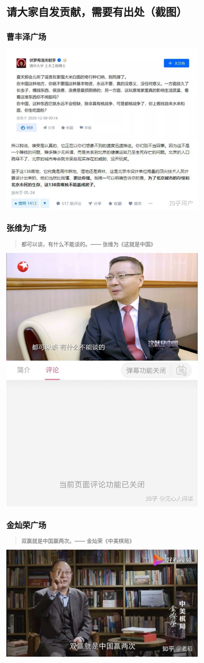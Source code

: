 # 请大家自发贡献，需要有出处（截图）

## 曹丰泽广场  

![在中国这种地方，不需要囤积基本物资](在中国这种地方，不需要囤积基本物资.jpg)
![海量专家精确计算](海专精算比我懂更比你懂.jpg)

## 张维为广场

> 都可以谈，有什么不能谈的。—— 张维为《这就是中国》

![张维为_都可以谈](张维为_都可以谈.jpg)

## 金灿荣广场

> 双赢就是中国赢两次。—— 金灿荣《中美棋局》

![金灿荣_双赢](金灿荣_双赢.jpg)
